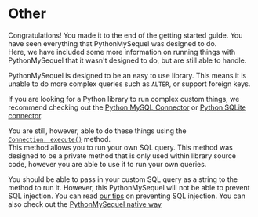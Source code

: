 # Other

Congratulations! You made it to the end of the getting started guide. You have seen everything that PythonMySequel was designed to do.\
Here, we have included some more information on running things with PythonMySequel that it wasn't designed to do, but are still able to handle.

PythonMySequel is designed to be an easy to use library. This means it is unable to do more complex queries such as `ALTER`, or support foreign keys.

If you are looking for a Python library to run complex custom things, we recommend checking out the [Python MySQL Connector](https://dev.mysql.com/doc/connector-python/en/) or [Python SQLite connector](https://docs.python.org/3/library/sqlite3.html).

You are still, however, able to do these things using the [`Connection._execute()`](api_reference/connection.md#methods-and-attributes) method.\
This method allows you to run your own SQL query. This method was designed to be a private method that is only used within library source code, however you are able to use it to run your own queries.

You should be able to pass in your custom SQL query as a string to the method to run it. However, this PythonMySequel will not be able to prevent SQL injection. You can read [our tips](getting_started/sql_injection.md#preventing-sql-injection) on preventing SQL injection. You can also check out the [PythonMySequel native way](getting_started/sql_injection.md#native-way)